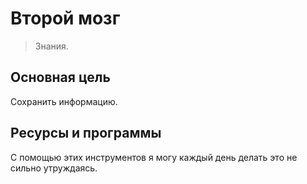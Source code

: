 
# Второй мозг

> Знания.

## Основная цель

Сохранить информацию.

## Ресурсы и программы

С помощью этих инструментов я могу каждый день делать это не сильно утруждаясь.


